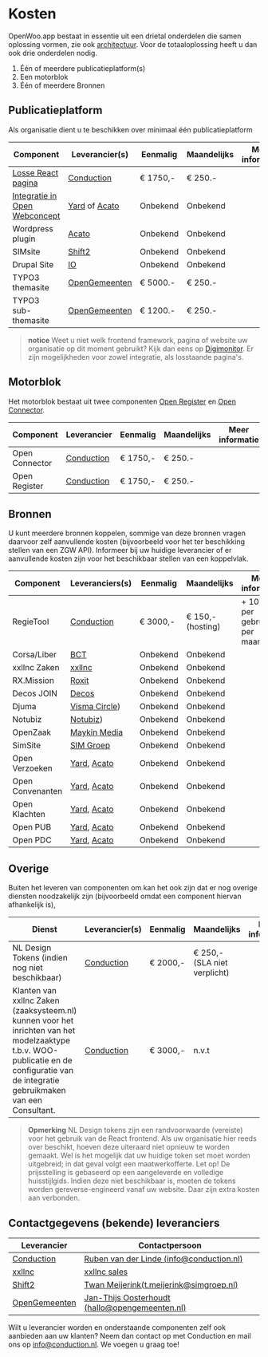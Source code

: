 # Kosten

OpenWoo.app bestaat in essentie uit een drietal onderdelen die samen oplossing vormen, zie ook [architectuur](/docs/techniek/Architectuur.md). Voor de totaaloplossing heeft u dan ook drie onderdelen nodig.

1. Één of meerdere publicatieplatform(s)
2. Een motorblok
3. Één of meerdere Bronnen

## Publicatieplatform

Als organisatie dient u te beschikken over minimaal één publicatieplatform

| Component                     | Leverancier(s)                                             | Eenmalig | Maandelijks | Meer informatie |
|-------------------------------|------------------------------------------------------------|-------------|-------------|-------------|
| [Losse React pagina](https://zuiddrecht.accept.openwoo.app)            | [Conduction](https://conduction.nl/)                       | € 1750,- | € 250.-     |                 |
| [Integratie in Open Webconcept](https://www.alkmaar.nl/bestuur-en-organisatie/open-alkmaar/woo-verzoeken/) | [Yard](https://www.yard.nl/) of [Acato](https://acato.nl/) | Onbekend | Onbekend     |                 |
| Wordpress plugin             | [Acato](https://acato.nl/)                       | Onbekend | Onbekend     |                 |
| SIMsite                      | [Shift2](https://www.shift2.nl/)                       | Onbekend | Onbekend     |                 |
| Drupal Site                   | [IO](https://www.iodigital.com/nl)                                                      | Onbekend | Onbekend     |                 |
| TYPO3 themasite              | [OpenGemeenten](https://www.opengemeenten.nl/oplossingen/website-en-koppeling-voor-de-wet-open-overheid)             | € 5000.- | € 250.-     |                 |
| TYPO3 sub-themasite              | [OpenGemeenten](https://www.opengemeenten.nl/oplossingen/website-en-koppeling-voor-de-wet-open-overheid)             | € 1200.- | € 250.-     |                 |


> **notice**
> Weet u niet welk frontend framework, pagina of website uw organisatie op dit moment gebruikt? Kijk dan eens op [Digimonitor](https://www.digimonitor.nl/cms-en/gemeenten/). Er zijn mogelijkheden voor zowel integratie, 
> als losstaande pagina's.

## Motorblok

Het motorblok bestaat uit twee componenten [Open Register](https://index.openregisters.app/) en [Open Connector](https://openconnector.app/). 

| Component | Leverancier                                                          | Eenmalig | Maandelijks | Meer informatie |
|-----------|----------------------------------------------------------------------|----------|-------------|-------------|
| Open Connector | [Conduction](https://conduction.nl/) | € 1750,-  | € 250.-      |                 |
| Open Register | [Conduction](https://conduction.nl/) | € 1750,- | € 250.-      |                 |

## Bronnen

U kunt meerdere bronnen koppelen, sommige van deze bronnen vragen daarvoor zelf aanvullende kosten (bijvoorbeeld voor het ter beschikking stellen van een ZGW API). Informeer bij uw huidige leverancier of er aanvullende kosten zijn voor het beschikbaar stellen van een koppelvlak.

| Component        | Leveranciers(s)                                          | Eenmalig | Maandelijks | Meer informatie |
|------------------|----------------------------------------------------------|----------|-------------|-------------|
| RegieTool        | [Conduction](https://openwoo.app/)                       | € 3000,- | € 150,-(hosting) | + 10 euro per gebruiker per maand                |
| Corsa/Liber      | [BCT](https://bctsoftware.com/)                          | Onbekend | Onbekend     |                 |
| xxllnc Zaken     | [xxllnc](https://xxllnc.nl/)                             | Onbekend | Onbekend     |                 |
| RX.Mission       | [Roxit](https://www.roxit.nl/)                           | Onbekend | Onbekend     |                 |
| Decos JOIN       | [Decos](https://www.decos.com/nl)                        | Onbekend | Onbekend     |                 |
| Djuma            | [Visma Circle](https://www.vismacircle.nl/))             | Onbekend | Onbekend     |                 |
| Notubiz          | [Notubiz](https://www.notubiz.nl/))                      | Onbekend | Onbekend     |                 |
| OpenZaak         | [Maykin Media](https://www.maykinmedia.nl/nl/)           | Onbekend | Onbekend     |                 |
| SimSite          | [SIM Groep](https://www.simgroep.nl/)                    | Onbekend | Onbekend     |                 |
| Open Verzoeken   | [Yard](https://www.yard.nl/), [Acato](https://acato.nl/) | Onbekend | Onbekend     |                 |
| Open Convenanten | [Yard](https://www.yard.nl/), [Acato](https://acato.nl/) | Onbekend | Onbekend     |                 |
| Open Klachten    | [Yard](https://www.yard.nl/), [Acato](https://acato.nl/) | Onbekend | Onbekend     |                 |
| Open PUB         | [Yard](https://www.yard.nl/), [Acato](https://acato.nl/) | Onbekend | Onbekend     |                 |
| Open PDC         | [Yard](https://www.yard.nl/), [Acato](https://acato.nl/) | Onbekend | Onbekend     |                 |


## Overige

Buiten het leveren van componenten om kan het ook zijn dat er nog overige diensten noodzakelijk zijn (bijvoorbeeld omdat een component hiervan afhankelijk is),

| Dienst                                         | Leverancier(s)  | Eenmalig | Maandelijks                |Meer informatie |
|------------------------------------------------|----------------------|----------|----------------------------|-------------|
| NL Design Tokens (indien nog niet beschikbaar) | [Conduction](https://conduction.nl/) | € 2000,- | € 250,- (SLA niet verplicht) |                 |
| Klanten van xxllnc Zaken (zaaksysteem.nl) kunnen voor het inrichten van het modelzaaktype t.b.v. WOO-publicatie en de configuratie van de integratie gebruikmaken van een Consultant. | [Conduction](https://conduction.nl/) | € 3000,- | n.v.t                      |                 |

> **Opmerking**
> NL Design tokens zijn een randvoorwaarde (vereiste) voor het gebruik van de React frontend. Als uw organisatie hier reeds over beschikt, hoeven deze uiteraard niet opnieuw te worden gemaakt. Wel is het mogelijk dat uw huidige token set moet worden uitgebreid; in dat geval volgt een maatwerkofferte. Let op! De prijsstelling is gebaseerd op een aangeleverde en volledige huisstijlgids. Indien deze niet beschikbaar is, moeten de tokens worden gereverse-engineerd vanaf uw website. Daar zijn extra kosten aan verbonden.

## Contactgegevens (bekende) leveranciers

| Leverancier                                    | Contactpersoon                                                                       |
|------------------------------------------------|--------------------------------------------------------------------------------------|
| [Conduction](https://conduction.nl/)           | [Ruben van der Linde (info@conduction.nl)](mailto:info@conduction.nl)                |
| [xxllnc](https://xxllnc.nl/)                   | [xxllnc sales](mailto:sales.zaakgericht@xxllnc.nl) |
| [Shift2](https://www.shift2.nl/)          | [Twan Meijerink(t.meijerink@simgroep.nl)](mailto:t.meijerink@simgroep.nl)             |                            |
| [OpenGemeenten](https://www.opengemeenten.nl/) | [Jan-Thijs Oosterhoudt (hallo@opengemeenten.nl)](mailto:hallo@opengemeenten.nl)      |

Wilt u leverancier worden en onderstaande componenten zelf ook aanbieden aan uw klanten? Neem dan contact op met Conduction en mail ons op [info@conduction.nl](mailto:info@conduction.n). We voegen u graag toe!
